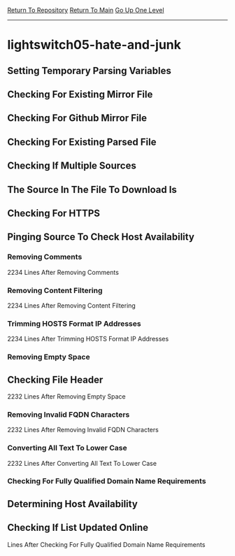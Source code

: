 [Return To Repository](https://github.com/DigitalWarrior/piholeparser/)
[Return To Main](https://github.com/DigitalWarrior/piholeparser/blob/master/RecentRunLogs/Mainlog.md)
[Go Up One Level](https://github.com/DigitalWarrior/piholeparser/blob/master/RecentRunLogs/TopLevelScripts/30-Processing-External-Blacklists.md)
____________________________________
# lightswitch05-hate-and-junk
## Setting Temporary Parsing Variables
## Checking For Existing Mirror File
## Checking For Github Mirror File
## Checking For Existing Parsed File
## Checking If Multiple Sources
## The Source In The File To Download Is
## Checking For HTTPS
## Pinging Source To Check Host Availability
### Removing Comments
2234 Lines After Removing Comments
### Removing Content Filtering
2234 Lines After Removing Content Filtering
### Trimming HOSTS Format IP Addresses
2234 Lines After Trimming HOSTS Format IP Addresses
### Removing Empty Space
## Checking File Header
2232 Lines After Removing Empty Space
### Removing Invalid FQDN Characters
2232 Lines After Removing Invalid FQDN Characters
### Converting All Text To Lower Case
2232 Lines After Converting All Text To Lower Case
### Checking For Fully Qualified Domain Name Requirements
## Determining Host Availability
## Checking If List Updated Online
 Lines After Checking For Fully Qualified Domain Name Requirements
